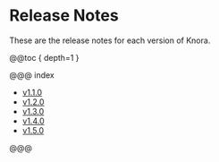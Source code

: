 # Release Notes

These are the release notes for each version of Knora.

@@toc { depth=1 }

@@@ index

* [v1.1.0](v1.1.0.md)
* [v1.2.0](v1.2.0.md)
* [v1.3.0](v1.3.0.md)
* [v1.4.0](v1.4.0.md)
* [v1.5.0](v1.5.0.md)

@@@
